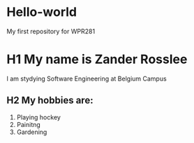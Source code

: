 # Hello-world
My first repository for WPR281
# H1 My name is Zander Rosslee
I am stydying Software Engineering at Belgium Campus
## H2 My hobbies are:
1. Playing hockey
2. Painitng
3. Gardening
